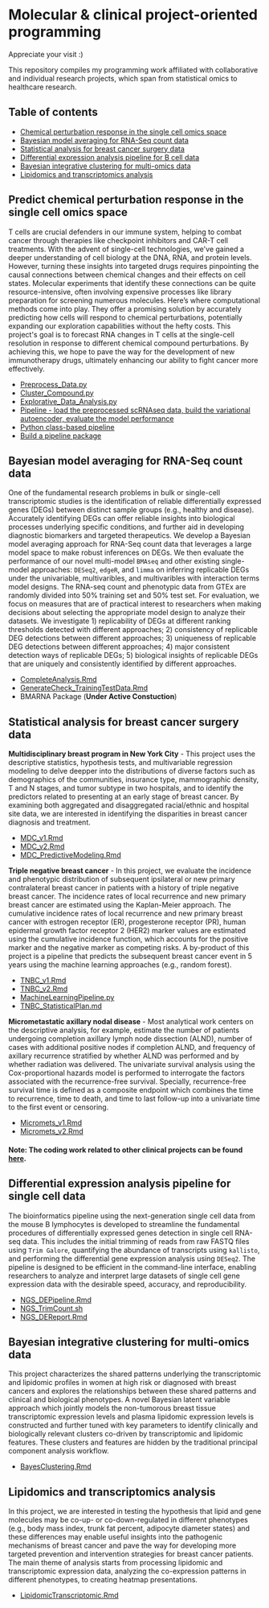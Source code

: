 # Molecular & clinical project-oriented programming

Appreciate your visit :) 

This repository compiles my programming work affiliated with collaborative and individual research projects, which span from statistical omics to healthcare research. 

## Table of contents

* [Chemical perturbation response in the single cell omics space](#Predict-chemical-perturbation-response-in-the-single-cell-omics-space)
* [Bayesian model averaging for RNA-Seq count data](#Bayesian-model-averaging-for-RNA-Seq-count-data)
* [Statistical analysis for breast cancer surgery data](#Statistical-analysis-for-breast-cancer-surgery-data)
* [Differential expression analysis pipeline for B cell data](#Differential-expression-analysis-pipeline-for-B-cell-data)
* [Bayesian integrative clustering for multi-omics data](#Bayesian-integrative-clustering-for-multi-omics-data)
* [Lipidomics and transcriptomics analysis](#Lipidomics-and-transcriptomics-analysis)

## **Predict chemical perturbation response in the single cell omics space**
T cells are crucial defenders in our immune system, helping to combat cancer through therapies like checkpoint inhibitors and CAR-T cell treatments. With the advent of single-cell technologies, we've gained a deeper understanding of cell biology at the DNA, RNA, and protein levels. However, turning these insights into targeted drugs requires pinpointing the causal connections between chemical changes and their effects on cell states. Molecular experiments that identify these connections can be quite resource-intensive, often involving expensive processes like library preparation for screening numerous molecules. Here’s where computational methods come into play. They offer a promising solution by accurately predicting how cells will respond to chemical perturbations, potentially expanding our exploration capabilities without the hefty costs. This project's goal is to forecast RNA changes in T cells at the single-cell resolution in response to different chemical compound perturbations. By achieving this, we hope to pave the way for the development of new immunotherapy drugs, ultimately enhancing our ability to fight cancer more effectively.

- [Preprocess_Data.py](ChemicalPerturbation/Preprocess_Data.py)
- [Cluster_Compound.py](ChemicalPerturbation/Cluster_Compound.py)
- [Explorative_Data_Analysis.py](ChemicalPerturbation/Explorative_Data_Analysis.py)
- [Pipeline - load the preprocessed scRNAseq data, build the variational autoencoder, evaluate the model performance](ChemicalPerturbation/Pipeline.py)
- [Python class-based pipeline](ChemicalPerturbation/Pipeline_v2.py)
- [Build a pipeline package](ChemicalPerturbation/predict_perturbation)

## **Bayesian model averaging for RNA-Seq count data**
One of the fundamental research problems in bulk or single-cell transcriptomic studies is the identification of reliable differentially expressed genes (DEGs) between distinct sample groups (e.g., healthy and disease). Accurately identifying DEGs can offer reliable insights into biological processes underlying specific conditions, and further aid in developing diagnostic biomarkers and targeted therapeutics. We develop a Bayesian model averaging approach for RNA-Seq count data that leverages a large model space to make robust inferences on DEGs. We then evaluate the performance of our novel multi-model `BMAseq` and other existing single-model approaches: `DESeq2`, `edgeR`, and `limma` on inferring replicable DEGs under the univariable, multivaribles, and multivaribles with interaction terms model designs. The RNA-seq count and phenotypic data from GTEx are randomly divided into 50% training set and 50% test set. For evaluation, we focus on measures that are of practical interest to researchers when making decisions about selecting the appropriate model design to analyze their datasets. We investigate 1) replicability of DEGs at different ranking thresholds detected with different approaches; 2) consistency of replicable DEG detections between different approaches; 3) uniqueness of replicable DEG detections between different approaches; 4) major consistent detection ways of replicable DEGs; 5) biological insights of replicable DEGs that are uniquely and consistently identified by different approaches.

- [CompleteAnalysis.Rmd](BMARNASeq/CompleteAnalysis.Rmd)
- [GenerateCheck_TrainingTestData.Rmd](BMARNASeq/GenerateCheck_TrainingTestData.Rmd)
- BMARNA Package (**Under Active Constuction**)

## **Statistical analysis for breast cancer surgery data**
**Multidisciplinary breast program in New York City** - This project uses the descriptive statistics, hypothesis tests, and multivariable regression modeling to delve deepper into the distributions of diverse factors such as demographics of the communities, insurance type, mammographic density, T and N stages, and tumor subtype in two hospitals, and to identify the predictors related to presenting at an early stage of breast cancer. By examining both aggregated and disaggregated racial/ethnic and hospital site data, we are interested in identifying the disparities in breast cancer diagnosis and treatment. 
- [MDC_v1.Rmd](MDC/MDC_v1.Rmd)
- [MDC_v2.Rmd](MDC/MDC_v2.Rmd)
- [MDC_PredictiveModeling.Rmd](MDC/MDC_PredictiveModeling.Rmd)

**Triple negative breast cancer** - In this project, we evaluate the incidence and phenotypic distribution of subsequent ipsilateral or new primary contralateral breast cancer in patients with a history of triple negative breast cancer. The incidence rates of local recurrence and new primary breast cancer are estimated using the Kaplan-Meier approach. The cumulative incidence rates of local recurrence and new primary breast cancer with estrogen receptor (ER), progesterone receptor (PR), human epidermal growth factor receptor 2 (HER2) marker values are estimated using the cumulative incidence function, which accounts for the positive marker and the negative marker as competing risks. A by-product of this project is a pipeline that predicts the subsequent breast cancer event in 5 years using the machine learning approaches (e.g., random forest).

- [TNBC_v1.Rmd](TNBC/TNBC_v1.Rmd)
- [TNBC_v2.Rmd](TNBC/TNBC_v2.Rmd)
- [MachineLearningPipeline.py](TNBC/MachineLearningPipeline.py)
- [TNBC_StatisticalPlan.md](TNBC/TNBC_StatisticalPlan.md)

**Micrometastatic axillary nodal disease** - Most analytical work centers on the descriptive analysis, for example, estimate the number of patients undergoing completion axillary lymph node dissection (ALND), number of cases with additional positive nodes if completion ALND, and frequency of axillary recurrence stratified by whether ALND was performed and by whether radiation was delivered. The univariate survival analysis using the Cox-proportional hazards model is performed to interrogate the factors associated with the recurrence-free survival. Specially, recurrence-free survival time is defined as a composite endpoint which combines the time to recurrence, time to death, and time to last follow-up into a univariate time to the first event or censoring. 

- [Micromets_v1.Rmd](Micromets/Micromets_v1.Rmd)
- [Micromets_v2.Rmd](Micromets/Micromets_v2.Rmd)

#### Note: The coding work related to other clinical projects can be found [here](https://github.com/ScienceComputing/Project_Programming/tree/main/OtherProject).
  
## **Differential expression analysis pipeline for single cell data**
The bioinformatics pipeline using the next-generation single cell data from the mouse B lymphocytes is developed to streamline the fundamental procedures of differentially expressed genes detection in single cell RNA-seq data. This includes the initial trimming of reads from raw FASTQ files using `Trim Galore`, quantifying the abundance of transcripts using `kallisto`, and performing the differential gene expression analysis using `DESeq2`. The pipeline is designed to be efficient in the command-line interface, enabling researchers to analyze and interpret large datasets of single cell gene expression data with the desirable speed, accuracy, and reproducibility.
  - [NGS_DEPipeline.Rmd](NGSBcell/NGS_DEPipeline.Rmd)
  - [NGS_TrimCount.sh](NGSBcell/NGS_TrimCount.sh)
  - [NGS_DEReport.Rmd](NGSBcell/NGS_DEReport.Rmd)

## **Bayesian integrative clustering for multi-omics data**
This project characterizes the shared patterns underlying the transcriptomic and lipidomic profiles in women at high risk or diagnosed with breast cancers and explores the relationships between these shared patterns and clinical and biological phenotypes. A novel Bayesian latent variable approach which jointly models the non-tumorous breast tissue transcriptomic expression levels and plasma lipidomic expression levels is constructed and further tuned with key parameters to identify clinically and biologically relevant clusters co-driven by transcriptomic and lipidomic features. These clusters and features are hidden by the traditional principal component analysis workflow.
  - [BayesClustering.Rmd](BayesClustering.Rmd)
 
## **Lipidomics and transcriptomics analysis**
In this project, we are interested in testing the hypothesis that lipid and gene molecules may be co-up- or co-down-regulated in different phenotypes (e.g., body mass index, trunk fat percent, adipocyte diameter states) and these differences may enable useful insights into the pathogenic mechanisms of breast cancer and pave the way for developing more targeted prevention and intervention strategies for breast cancer patients. The main theme of analysis starts from processing lipidomic and transcriptomic expression data, analyzing the co-expression patterns in different phenotypes, to creating heatmap presentations. 
  - [LipidomicTranscriptomic.Rmd](LipidomicTranscriptomic.Rmd)

